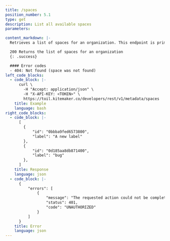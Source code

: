 ```yaml
---
title: /spaces
position_number: 5.1
type: get
description: List all available spaces
parameters:

content_markdown: |-
  Retrieves a list of spaces for an organization. This endpoint is primarily used by the Zapier integration

  200 Returns the list of spaces for an organization
  {: .success}

  #### Error codes
  - 404: Not found (space was not found)
left_code_blocks:
  - code_block: |-
      curl \
        -H "Accept: application/json" \ 
        -H "X-API-KEY: <TOKEN>" \
        https://toil.kitemaker.co/developers/rest/v1/metadata/spaces
    title: Example
    language: bash
right_code_blocks:
  - code_block: |-
      [
        {
            "id": "0bbba9fed6573800",
            "label": "A new label"
        },
        {
            "id": "0d185aa8db871400",
            "label": "bug"
        },
      ]
    title: Response
    language: json
  - code_block: |-
      {
          "errors": [
              {
                  "message": "The requested action could not be completed",
                  "status": 401,
                  "code": "UNAUTHORIZED"
              }
          ]
      }
    title: Error
    language: json
---
```

